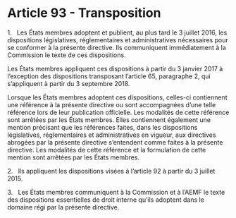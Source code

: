 # Article 93 - Transposition


1.   Les États membres adoptent et publient, au plus tard le 3 juillet 2016, les dispositions législatives, réglementaires et administratives nécessaires pour se conformer à la présente directive. Ils communiquent immédiatement à la Commission le texte de ces dispositions.

Les États membres appliquent ces dispositions à partir du 3 janvier 2017 à l’exception des dispositions transposant l’article 65, paragraphe 2, qui s’appliquent à partir du 3 septembre 2018.

Lorsque les États membres adoptent ces dispositions, celles-ci contiennent une référence à la présente directive ou sont accompagnées d’une telle référence lors de leur publication officielle. Les modalités de cette référence sont arrêtées par les États membres. Elles contiennent également une mention précisant que les références faites, dans les dispositions législatives, réglementaires et administratives en vigueur, aux directives abrogées par la présente directive s’entendent comme faites à la présente directive. Les modalités de cette référence et la formulation de cette mention sont arrêtées par les États membres.

2.   Ils appliquent les dispositions visées à l’article 92 à partir du 3 juillet 2015.

3.   Les États membres communiquent à la Commission et à l’AEMF le texte des dispositions essentielles de droit interne qu’ils adoptent dans le domaine régi par la présente directive.
